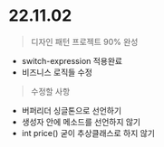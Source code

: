 # 22.11.02

> 디자인 패턴 프로젝트 90% 완성

* switch-expression 적용완료
* 비즈니스 로직들 수정

> 수정할 사항

* 버퍼리더 싱글톤으로 선언하기
* 생성자 안에 메소드를 선언하지 않기
* int price() 굳이 추상클래스로 하지 않기
